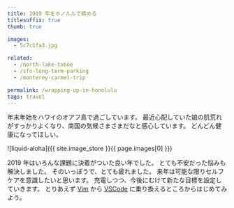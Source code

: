 ```yaml
---
title: 2019 年をホノルルで締める
titlesuffix: true
thumb: true

images:
  - 5c7c1fa3.jpg

related:
  - /north-lake-tahoe
  - /sfo-long-term-parking
  - /monterey-carmel-trip

permalink: /wrapping-up-in-honolulu
tags: travel
---
```


年末年始をハワイのオアフ島で過ごしています。
最近心配していた娘の肌荒れがすっかりよくなり、南国の気候さまさまだなと感心しています。
どんどん健康になってほしい。

![liquid-aloha]({{ site.image_store }}{{ page.images[0] }})

2019 年はいろんな課題に決着がついた良い年でした。
とても不安だった悩みも解決しました。
そのいっぽうで、とても疲れました。
来年は可能な限りセルフケアを意識したいと思います。
充電しつつ、今後にむけて新たな目標を設定していきます。
とりあえず [Vim](https://ja.wikipedia.org/wiki/Vim) から [VSCode](https://ja.wikipedia.org/wiki/Visual_Studio_Code) に乗り換えるところからはじめてみよう。
